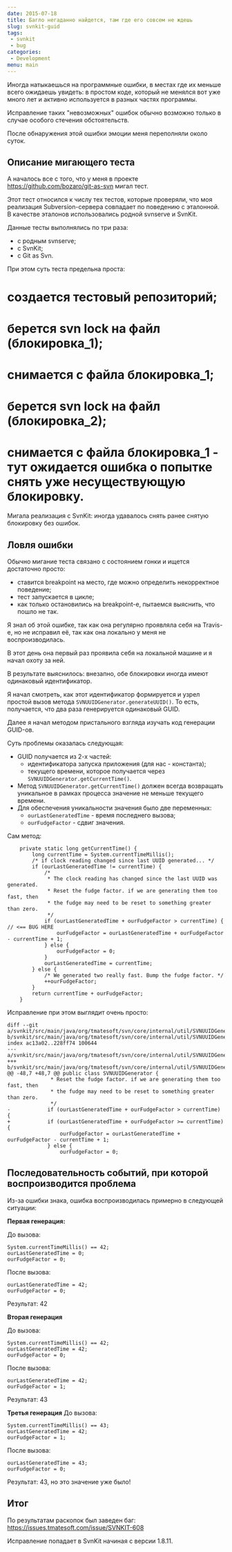 ```yaml
---
date: 2015-07-18
title: Багло негаданно найдется, там где его совсем не ждешь
slug: svnkit-guid
tags:
 - svnkit
 - bug
categories:
 - Development
menu: main
---
```


Иногда натыкаешься на программные ошибки, в местах где их меньше всего ожидаешь увидеть: в простом коде, который не менялся вот уже много лет и активно используется в разных частях программы.

Исправление таких "невозможных" ошибок обычно возможно только в случае особого стечения обстоятельств.

После обнаружения этой ошибки эмоции меня переполняли около суток.
<!--more-->

## Описание мигающего теста
А началось все с того, что у меня в проекте https://github.com/bozaro/git-as-svn мигал тест.

Этот тест относился к числу тех тестов, которые проверяли, что моя реализация Subversion-сервера совпадает по поведению с эталонной. В качестве эталонов использовались родной svnserve и SvnKit.

Данные тесты выполнялись по три раза:

 * с родным svnserve;
 * с SvnKit;
 * с Git as Svn.

При этом суть теста предельна проста:

 # создается тестовый репозиторий;
 # берется svn lock на файл (блокировка_1);
 # снимается с файла блокировка_1;
 # берется svn lock на файл (блокировка_2);
 # снимается с файла блокировка_1 - тут ожидается ошибка о попытке снять уже несуществующую блокировку.

Мигала реализация с SvnKit: иногда удавалось снять ранее снятую блокировку без ошибок.

## Ловля ошибки
Обычно мигание теста связано с состоянием гонки и ищется достаточно просто:

 * ставится breakpoint на место, где можно определить некорректное поведение;
 * тест запускается в цикле;
 * как только остановились на breakpoint-е, пытаемся выяснить, что пошло не так.

Я знал об этой ошибке, так как она регулярно проявляла себя на Travis-е, но не исправил её, так как она локально у меня не воспроизводилась.

В этот день она первый раз проявила себя на локальной машине и я начал охоту за ней.

В результате выяснилось: внезапно, обе блокировки иногда имеют одинаковый идентификатор.

Я начал смотреть, как этот идентификатор формируется и узрел простой вызов метода ```SVNUUIDGenerator.generateUUID()```. То есть, получается, что два раза генерируется одинаковый GUID.

Далее я начал методом пристального взгляда изучать код генерации GUID-ов.

Суть проблемы оказалась следующая:

 * GUID получается из 2-х частей:
   * идентификатора запуска приложения (для нас - константа);
   * текущего времени, которое получается через ```SVNUUIDGenerator.getCurrentTime()```.
 * Метод ```SVNUUIDGenerator.getCurrentTime()``` должен всегда возвращать уникальное в рамках процесса значение не меньше текущего времени.
 * Для обеспечения уникальности значения было две переменных: 
   * ```ourLastGeneratedTime``` - время последнего вызова;
   * ```ourFudgeFactor``` - сдвиг значения.

Сам метод:
```
    private static long getCurrentTime() {
        long currentTime = System.currentTimeMillis();
        /* if clock reading changed since last UUID generated... */
        if (ourLastGeneratedTime != currentTime) {
            /*
             * The clock reading has changed since the last UUID was generated.
             * Reset the fudge factor. if we are generating them too fast, then
             * the fudge may need to be reset to something greater than zero.
             */
            if (ourLastGeneratedTime + ourFudgeFactor > currentTime) { // <== BUG HERE
                ourFudgeFactor = ourLastGeneratedTime + ourFudgeFactor - currentTime + 1;
            } else {
                ourFudgeFactor = 0;
            }
            ourLastGeneratedTime = currentTime;
        } else {
            /* We generated two really fast. Bump the fudge factor. */
            ++ourFudgeFactor;
        }
        return currentTime + ourFudgeFactor;
    }
```

Исправление при этом выглядит очень просто:
```
diff --git a/svnkit/src/main/java/org/tmatesoft/svn/core/internal/util/SVNUUIDGenerator.java b/svnkit/src/main/java/org/tmatesoft/svn/core/internal/util/SVNUUIDGenerator.java
index ac13a02..228ff74 100644
--- a/svnkit/src/main/java/org/tmatesoft/svn/core/internal/util/SVNUUIDGenerator.java
+++ b/svnkit/src/main/java/org/tmatesoft/svn/core/internal/util/SVNUUIDGenerator.java
@@ -48,7 +48,7 @@ public class SVNUUIDGenerator {
              * Reset the fudge factor. if we are generating them too fast, then
              * the fudge may need to be reset to something greater than zero.
              */
-            if (ourLastGeneratedTime + ourFudgeFactor > currentTime) {
+            if (ourLastGeneratedTime + ourFudgeFactor >= currentTime) {
                 ourFudgeFactor = ourLastGeneratedTime + ourFudgeFactor - currentTime + 1;
             } else {
                 ourFudgeFactor = 0;
```

## Последовательность событий, при которой воспроизводится проблема

Из-за ошибки знака, ошибка воспроизводилась примерно в следующей ситуации:
 
**Первая генерация:**

До вызова:
```
System.currentTimeMillis() == 42;
ourLastGeneratedTime = 0;
ourFudgeFactor = 0;
```
После вызова:
```
ourLastGeneratedTime = 42;
ourFudgeFactor = 0;
```
Результат: 42

**Вторая генерация**

До вызова:
```
System.currentTimeMillis() == 42;
ourLastGeneratedTime = 42;
ourFudgeFactor = 0;
```
После вызова:
```
ourLastGeneratedTime = 42;
ourFudgeFactor = 1;
```
Результат: 43

**Третья генерация**
До вызова:
```
System.currentTimeMillis() == 43;
ourLastGeneratedTime = 42;
ourFudgeFactor = 1;
```
После вызова:
```
ourLastGeneratedTime = 43;
ourFudgeFactor = 0;
```
Результат: 43, но это значение уже было!

## Итог

По результатам раскопок был заведен баг: https://issues.tmatesoft.com/issue/SVNKIT-608

Исправление попадает в SvnKit начиная с версии 1.8.11.